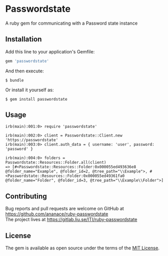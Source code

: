# Passwordstate

A ruby gem for communicating with a Password state instance

## Installation

Add this line to your application's Gemfile:

```ruby
gem 'passwordstate'
```

And then execute:

    $ bundle

Or install it yourself as:

    $ gem install passwordstate

## Usage

```irb
irb(main):001:0> require 'passwordstate'

irb(main):002:0> client = Passwordstate::Client.new 'https://passwordstate'
irb(main):003:0> client.auth_data = { username: 'user', password: 'password' }

irb(main):004:0> folders = Passwordstate::Resources::Folder.all(client)
=> [#<Passwordstate::Resources::Folder:0x000055ed493636e8 @folder_name="Example", @folder_id=2, @tree_path="\\Example">, #<Passwordstate::Resources::Folder:0x000055ed49361fa0 @folder_name="Folder", @folder_id=3, @tree_path="\\Example\\Folder">]
```

## Contributing

Bug reports and pull requests are welcome on GitHub at https://github.com/ananace/ruby-passwordstate  
The project lives at https://gitlab.liu.se/ITI/ruby-passwordstate

## License

The gem is available as open source under the terms of the [MIT License](https://opensource.org/licenses/MIT).
